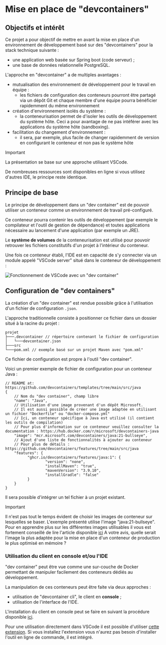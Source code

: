 # Mise en place de "devcontainers"

## Objectifs et intérêt

Ce projet a pour objectif de mettre en avant la mise en place d'un environnement de développement basé sur des  "devcontainers" pour la stack technique suivante :
- une application web basée sur Spring boot (code serveur) ;
- une base de données relationnelle PostgreSQL.

L'approche en "devcontainer" a de multiples avantages :
- mutualisation des environnement de développement pour le travail en équipe :
  - les fichiers de configuration des conteneurs pourront être partagé via un dépôt Git et chaque membre d'une équipe pourra bénéficier rapidemment du même environnement
- création d'environnement isolés du système :
  - la conteneurisation permet de d'isoler les outils de développement du système hôte. Ceci a pour avantage de ne pas intéférer avec les applications du système hôte (sandboxing).
- facilitation du changement d'environnement :
  - il sera, par exemple, plus facile de changer rapidemment de version en configurant le conteneur et non pas le système hôte

> [!IMPORTANT]
> La présentation se base sur  une approche utilisant VSCode.
>
> De nombreuses ressources sont disponibles en ligne si vous utilisez d'autres IDE, le principe reste identique.

## Principe de base

Le principe de développement dans un "dev container" est de pouvoir utiliser un conteneur comme un environnement de travail pré-configuré.

Ce conteneur pourra contenir les outils de développement (par exemple le compilateur et l'outil de gestion de dépendance) et toutes applications nécessaire au lancement d'une application (par exemple un JRE).

Le **système de volumes** de la conteneurisation est utilisé pour pouvoir retrouver les fichiers constitutifs d'un projet à l'intérieur du conteneur.

Une fois ce conteneur établi, l'IDE est en capacité de s'y connecter via un module appelé "VSCode server" situé dans le conteneur de développement :

![Fonctionnement de VSCode avec un "dev container"](img/architecture-containers.png)

## Configuration de "dev containers"

La création d'un "dev container" est rendue possible grâce à l'utilisation d'un fichier de configuration `.json`.

L'approche traditionnelle consiste à positionner ce fichier dans un dossier situé à la racine du projet :
```
projet
├───.devcontainer // répertoire contenant le fichier de configuration
│   └───devcontainer.json
├───src
└───pom.xml // exemple basé sur un projet Maven avec "pom.xml"
```

Ce fichier de configuration est propre à l'outil "dev container".

Voici un premier exemple de fichier de configuration pour un conteneur Java :
```
// README at: https://github.com/devcontainers/templates/tree/main/src/java
{
    // Nom du "dev container", champ libre
    "name": "Java",
    // Utilisation d'une image provenant d'un dépôt Microsoft.
    // Il est aussi possible de créer une image adaptée en utilisant un fichier "Dockerfile" ou "docker-compose.yml"
    // Ici, un conteneur spécifique à Java est utilisé (il contient les outils de compilation)
    // Pour plus d'information sur ce conteneur veuillez consulter la documentation : https://hub.docker.com/r/microsoft/devcontainers-java
    "image": "mcr.microsoft.com/devcontainers/java:21-bullseye",
    // Ajout d'une liste de fonctionnalités à ajouter au conteneur
    // Pour plus de détails : https://github.com/devcontainers/features/tree/main/src/java
    "features": {
          "ghcr.io/devcontainers/features/java:1": {
                  "version": "none",
                  "installMaven": "true",
                  "mavenVersion": "3.9.10",
                  "installGradle": "false"
          }
    }
}
```

Il sera possible d'intégrer un tel fichier à un projet existant.

> [!IMPORTANT]
> Il n'est pas tout le temps évident de choisir les images de conteneur sur lesquelles se baser. L'exemple présenté utilise l'image "java:21-bullseye".
> Pour en apprendre plus sur les différentes images utilisables il vous est fortement conseillé de lire l'article disponible [ici](https://medium.com/@faruk13/alpine-slim-bullseye-bookworm-noble-differences-in-docker-images-explained-d9aa6efa23ec)
> A votre avis, quelle serait l'image la plus adaptée pour la mise en place d'un conteneur de production le plus optimisé en mémoire ?

### Utilisation du client en console et/ou l'IDE

"dev container" peut être vue comme une sur-couche de Docker permettant de manipuler facilement des conteneurs dédiés au développement.

La manipulation de ces conteneurs peut être faite via deux approches :
- utilisation de "devcontainer cli", le client en **console** ;
- utilisation de l'interface de l'IDE.

L'installation du client en console peut se faire en suivant la procédure disponible [ici](https://code.visualstudio.com/docs/devcontainers/devcontainer-cli).

Pour une utilisation directement dans VSCode il est possible d'utiliser [cette extension](https://marketplace.visualstudio.com/items?itemName=ms-vscode-remote.remote-containers). Si vous installez l'extension vous n'aurez pas besoin d'installer l'outil en ligne de commande, il est intégré.
